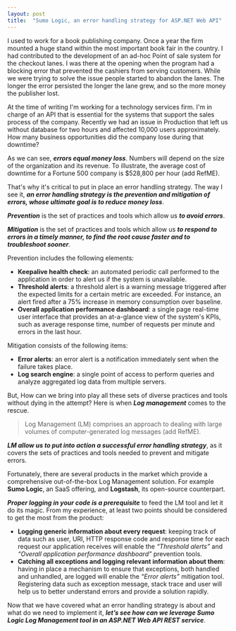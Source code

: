 ```yaml
---
layout: post
title:  "Sumo Logic, an error handling strategy for ASP.NET Web API"
---
```


I used to work for a book publishing company. Once a year the firm mounted a huge stand within the most important book fair in the country. I had contributed to the development of an ad-hoc Point of sale system for the checkout lanes. I was there at the opening when the program had a blocking error that prevented the cashiers from serving customers. While we were trying to solve the issue people started to abandon the lanes. The longer the error persisted the longer the lane grew, and so the more money the publisher lost.

At the time of writing I'm working for a technology services firm. I'm in charge of an API that is essential for the systems that support the sales process of the company. Recently we had an issue in Production that left us without database for two hours and affected 10,000 users approximately. How many business opportunities did the company lose during that downtime?

As we can see, *__errors equal money loss__*. Numbers will depend on the size of the organization and its revenue. To illustrate, the average cost of downtime for a Fortune 500 company is $528,800 per hour (add RefME).

That's why it's critical to put in place an error handling strategy. The way I see it, *__an error handling strategy is the prevention and mitigation of errors, whose ultimate goal is to reduce money loss__*.

*__Prevention__* is the set of practices and tools which allow us *__to avoid errors__*.

*__Mitigation__* is the set of practices and tools which allow us *__to respond to errors in a timely manner, to find the root cause faster and to troubleshoot sooner__*.

Prevention includes the following elements:

* **Keepalive health check**: an automated periodic call performed to the application in order to alert us if the system is unavailable.
* **Threshold alerts**: a threshold alert is a warning message triggered after the expected limits for a certain metric are exceeded. For instance, an alert fired after a 75% increase in memory consumption over baseline.
* **Overall application performance dashboard**: a single page real-time user interface that provides an at-a-glance view of the system's KPIs, such as average response time, number of requests per minute and errors in the last hour.

Mitigation consists of the following items:

* **Error alerts**: an error alert is a notification immediately sent when the failure takes place.
* **Log search engine**: a single point of access to perform queries and analyze aggregated log data from multiple servers.

But, How can we bring into play all these sets of diverse practices and tools without dying in the attempt? Here is when *__Log management__* comes to the rescue.

> Log Management (LM) comprises an approach to dealing with large volumes of computer-generated log messages (add RefME).

*__LM allow us to put into action a successful error handling strategy__*, as it covers the sets of practices and tools needed to prevent and mitigate errors.

Fortunately, there are several products in the market which provide a comprehensive out-of-the-box Log Management solution. For example **Sumo Logic**, an SaaS offering, and **Logstash**, its open-source counterpart.

*__Proper logging in your code is a prerequisite__* to feed the LM tool and let it do its magic. From my experience, at least two points should be considered to get the most from the product:

* **Logging generic information about every request**: keeping track of data such as user, URI, HTTP response code and response time for each request our application receives will enable the *_“Threshold alerts”_* and *_“Overall application performance dashboard”_* prevention tools.
* **Catching all exceptions and logging relevant information about them**: having in place a mechanism to ensure that exceptions, both handled and unhandled, are logged will enable the *_“Error alerts”_* mitigation tool. Registering data such as exception message, stack trace and user will help us to better understand errors and provide a solution rapidly.

Now that we have covered what an error handling strategy is about and what do we need to implement it, *__let’s see how can we leverage Sumo Logic Log Management tool in an ASP.NET Web API REST service__*.
